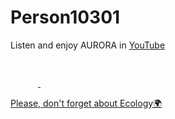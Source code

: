 <html lang="ru">
  <head>
  <meta charset="UTF-8">
  <link rel="stylesheet" href="css/style.css">
<link rel="stylesheet" href="https://cdnjs.cloudflare.com/ajax/libs/font-awesome/6.4.2/css/all.min.css">
</head>
<body>
  <div class="content">
    <h1>Person10301</h1>
    <p>Listen and enjoy AURORA in <a href="https://youtube.com/@auroramusic" class="link">YouTube</a>
    </p>
  </div>
  <div class="button-container">
    <a href="https://t.me/person10301" class="button"><i class="fab fa-telegram-plane"></i></a>
    <a href="https://vk.com/person10301" class="button">
<svg class="custom-icon" width="44" height="44" viewBox="0 0 640 640" xmlns="http://www.w3.org/2000/svg"> fill="currentColor" d="M127.5 127.5C96 159 96 209.7 96 311L96 329C96 430.3 96 481 127.5 512.5C159 544 209.7 544 311 544L328.9 544C430.3 544 481 544 512.4 512.5C543.8 481 544 430.3 544 329L544 311.1C544 209.7 544 159 512.5 127.6C481 96.2 430.3 96 329 96L311 96C209.7 96 159 96 127.5 127.5zM171.6 232.3L222.7 232.3C224.4 317.8 262.1 354 292 361.5L292 232.3L340.2 232.3L340.2 306C369.7 302.8 400.7 269.2 411.1 232.3L459.3 232.3C455.4 251.5 447.5 269.6 436.2 285.6C424.9 301.6 410.5 315.1 393.7 325.2C412.4 334.5 428.9 347.6 442.1 363.7C455.3 379.8 465 398.6 470.4 418.7L417.4 418.7C412.5 401.2 402.6 385.6 388.8 373.7C375 361.8 358.1 354.3 340.1 352.1L340.1 418.7L334.3 418.7C232.2 418.7 174 348.7 171.5 232.2z"/></svg>
    </a>
    <a href="https://4pda.to/forum/index.php?showuser=9050872" class="button">
      <svg class="custom-icon" width="44" height="44" viewBox="0 0 108 108" xmlns="http://www.w3.org/2000/svg">
        <path fill="#FFFFFF" d="m54 25a29 29 0 1 0 29 29 29 29 0 0 0-29-29zm13.69 45.92h-11.69l-.08-6.4h-20.45v-10l15.33-17.44h16.89z"/>
        <path fill="#FFFFFF" d="m47.16 56.6 8.59.01v-9.56z"/>
      </svg>
    </a>
    <a href="https://github.com/person10301" class="button"><i class="fab fa-github"></i></a>
  </div>
  <div class="ecology-message">
    <p><a href="https://news.mongabay.com/" class="link">Please, don't forget about Ecology🌍</a></p>
  </div>
</body>
</html>
